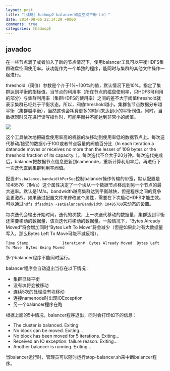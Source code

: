 ```yaml
---
layout: post
title: "[读码] hadoop2 balancer磁盘空间平衡（上）"
date: 2014-08-06 22:14:29 +0800
comments: true
categories: [hadoop]
---
```


## javadoc

在一些节点满了或者加入了新的节点情况下，使用balancer工具可以平衡HDFS集群磁盘空间使用率。该功能作为一个单独的程序，能同时与集群的其他文件操作一起进行。

threshold（阀值）参数是个介于1%~100%的值，默认情况下是10%。指定了集群达到平衡的指标值。当节点的利用率（所在节点的磁盘使用率，只HDFS可利用的部分）与集群利用率（集群HDFS的使用率）之间的差不大于阀值threshold就表示集群已经处于平衡状态。所以，阀值threshold越小，集群各节点数据分布越平衡（集群越平衡），当然这也会耗费更多的时间来达到小的平衡阀值。同时，当数据同时又在进行读写操作时，可能平衡并不能达到非常小的阀值。

![](http://file.bmob.cn/M00/0C/95/wKhkA1QJH2uAa8UEAABq7RCSLQ0452.png)

这个工具依次地把磁盘使用率高的机器的块移动到使用率低的数据节点上。每次迭代移动/接受的数据小于10G或者节点容量的阀值百分比（In each iteration a datanode moves or receives no more than the lesser of 10G bytes or the threshold fraction of its capacity. ）。每次迭代不会大于20分钟。每次迭代完成后，balancer把数据节点信息更新到namenode，重新计算利用率后，再进行下一次迭代直到集群利用率阀值。

配置`dfs.balance.bandwidthPerSec`控制balancer操作传输的带宽，默认配置是1048576（1M/s）这个属性决定了一个块从一个数据节点移动到另一个节点的最大速率。默认是1M/s。bandwidth越高集群达到平衡越快，但是程序之间的竞争会更激烈。如果通过配置文件来修改这个属性，需要在下次启动HDFS才能生效。可以通过`hdfs dfsadmin -setBalancerBandwidth 10485760`来动态的设置。

每次迭代会输出开始时间，迭代的次数，上一次迭代移动的数据量，集群达到平衡还需要移动的数据量，该次迭代将移动的数据量。一般情况下，“Bytes Already Moved”将会增加同时“Bytes Left To Move”将会减少（但是如果此时有大数据量写入，那么Bytes Left To Move可能不减反增）。

```
Time Stamp               Iteration#  Bytes Already Moved  Bytes Left To Move  Bytes Being Moved
```

多个balancer程序不能同时运行。

balancer程序会自动退出当存在以下情况：

* 集群已经平衡
* 没有块将会被移动
* 连续5次的处理没有块移动
* 连接namenode时出现IOException
* 另一个balancer程序在跑

根据上面的5中情况，balancer程序退出，同时会打印如下的信息：

 * The cluster is balanced. Exiting
 * No block can be moved. Exiting...
 * No block has been moved for 5 iterations. Exiting...
 * Received an IO exception: failure reason. Exiting...
 * Another balancer is running. Exiting...

当balancer运行时，管理员可以随时运行stop-balancer.sh来中断balancer程序。

